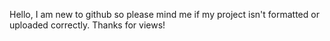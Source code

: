 Hello, I am new to github so please mind me if my project isn't formatted or uploaded correctly. Thanks for views!
